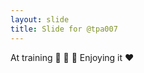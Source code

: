 ```yaml
---
layout: slide
title: Slide for @tpa007
---
```


At training :tada: :tada: :tada:
Enjoying it :heart:
